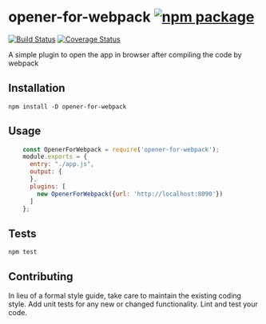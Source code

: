 # opener-for-webpack [![npm package][npm-badge]][npm]
[![Build Status](https://travis-ci.org/Amitesh/opener-for-webpack.svg?branch=master)](https://travis-ci.org/Amitesh/opener-for-webpack)
[![Coverage Status](https://coveralls.io/repos/github/Amitesh/opener-for-webpack/badge.svg)](https://coveralls.io/github/Amitesh/opener-for-webpack)

A simple plugin to open the app in browser after compiling the code by webpack

## Installation

  `npm install -D opener-for-webpack`

## Usage

```js
    const OpenerForWebpack = require('opener-for-webpack');
    module.exports = {
      entry: "./app.js",
      output: {
      },
      plugins: [
        new OpenerForWebpack({url: 'http://localhost:8090'})
      ]
    };
```

## Tests

  `npm test`

## Contributing

In lieu of a formal style guide, take care to maintain the existing coding style. Add unit tests for any new or changed functionality. Lint and test your code.

[npm-badge]: https://img.shields.io/npm/v/opener-for-webpack.svg?style=flat-square
[npm]: https://www.npmjs.com/package/opener-for-webpack


